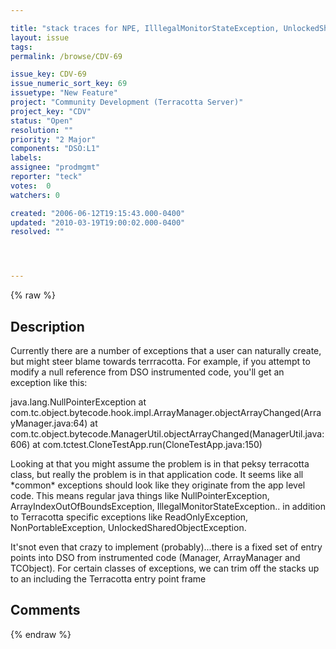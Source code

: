 ```yaml
---

title: "stack traces for NPE, IlllegalMonitorStateException, UnlockedSharedObjectException, etc should not include terracotta stack frames"
layout: issue
tags: 
permalink: /browse/CDV-69

issue_key: CDV-69
issue_numeric_sort_key: 69
issuetype: "New Feature"
project: "Community Development (Terracotta Server)"
project_key: "CDV"
status: "Open"
resolution: ""
priority: "2 Major"
components: "DSO:L1"
labels: 
assignee: "prodmgmt"
reporter: "teck"
votes:  0
watchers: 0

created: "2006-06-12T19:15:43.000-0400"
updated: "2010-03-19T19:00:02.000-0400"
resolved: ""




---
```


{% raw %}

## Description

<div markdown="1" class="description">

Currently there are a number of exceptions that a user can naturally create, but might steer blame towards terrracotta. For example, if you attempt to modify a null reference from DSO instrumented code, you'll get an exception like this:

java.lang.NullPointerException
     at com.tc.object.bytecode.hook.impl.ArrayManager.objectArrayChanged(ArrayManager.java:64)
     at com.tc.object.bytecode.ManagerUtil.objectArrayChanged(ManagerUtil.java:606)
     at com.tctest.CloneTestApp.run(CloneTestApp.java:150)

Looking at that you might assume the problem is in that peksy terracotta class, but really the problem is in that application code. It seems like all \*common\* exceptions should look like they originate from the app level code. This means regular java things like NullPointerException, ArrayIndexOutOfBoundsException, IllegalMonitorStateException.. in addition to Terracotta specific exceptions like ReadOnlyException, NonPortableException, UnlockedSharedObjectException.

It'snot even that crazy to implement (probably)...there is a fixed set of entry points into DSO from instrumented code (Manager, ArrayManager and TCObject). For certain classes of exceptions, we can trim off the stacks up to an including the Terracotta entry point frame

</div>

## Comments



{% endraw %}

